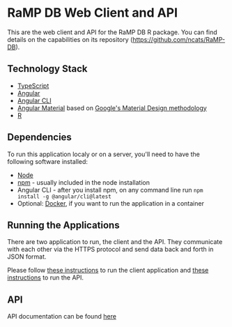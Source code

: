 # RaMP DB Web Client and API

This are the web client and API for the RaMP DB R package. You can find details on the capabilities on its repository (https://github.com/ncats/RaMP-DB).

## Technology Stack

- [TypeScript](https://www.typescriptlang.org/)
- [Angular](https://angular.io/)
- [Angular CLI](https://github.com/angular/angular-cli)
- [Angular Material](https://material.angular.io/) based on [Google's Material Design methodology](https://material.io/design/)
- [R](https://www.r-project.org/)

## Dependencies

To run this application localy or on a server, you'll need to have the following software installed:

- [Node](https://nodejs.org/en/)
- [npm](https://www.npmjs.com/) - usually included in the node installation
- Angular CLI - after you install npm, on any command line run `npm install -g @angular/cli@latest`
- Optional: [Docker](https://docs.docker.com/), if you want to run the application in a container

## Running the Applications

There are two application to run, the client and the API. They communicate with each other via the HTTPS protocol and send data back and forth in JSON format.

Please follow [these instructions](apps/ramp-client/CLIENT_INSTRUCTIONS.md) to run the client application and [these instructions](apps/ramp-server/SERVER_INSTRUCTIONS.MD) to run the API.

## API

API documentation can be found [here](https://ramp-api-alpha.ncats.io/__docs__/)
